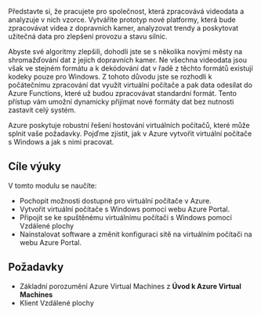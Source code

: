 Představte si, že pracujete pro společnost, která zpracovává videodata a analyzuje v nich vzorce. Vytváříte prototyp nové platformy, která bude zpracovávat videa z dopravních kamer, analyzovat trendy a poskytovat užitečná data pro zlepšení provozu a stavu silnic. 

Abyste své algoritmy zlepšili, dohodli jste se s několika novými městy na shromažďování dat z jejich dopravních kamer. Ne všechna videodata jsou však ve stejném formátu a k dekódování dat v řadě z těchto formátů existují kodeky pouze pro Windows. Z tohoto důvodu jste se rozhodli k počátečnímu zpracování dat využít virtuální počítače a pak data odesílat do Azure Functions, které už budou zpracovávat standardní formát. Tento přístup vám umožní dynamicky přijímat nové formáty dat bez nutnosti zastavit celý systém.

Azure poskytuje robustní řešení hostování virtuálních počítačů, které může splnit vaše požadavky. Pojďme zjistit, jak v Azure vytvořit virtuální počítače s Windows a jak s nimi pracovat.

## <a name="learning-objectives"></a>Cíle výuky

V tomto modulu se naučíte:

- Pochopit možnosti dostupné pro virtuální počítače v Azure.
- Vytvořit virtuální počítače s Windows pomocí webu Azure Portal.
- Připojit se ke spuštěnému virtuálnímu počítači s Windows pomocí Vzdálené plochy
- Nainstalovat software a změnit konfiguraci sítě na virtuálním počítači na webu Azure Portal.

## <a name="prerequisites"></a>Požadavky

- Základní porozumění Azure Virtual Machines z **Úvod k Azure Virtual Machines**
- Klient Vzdálené plochy